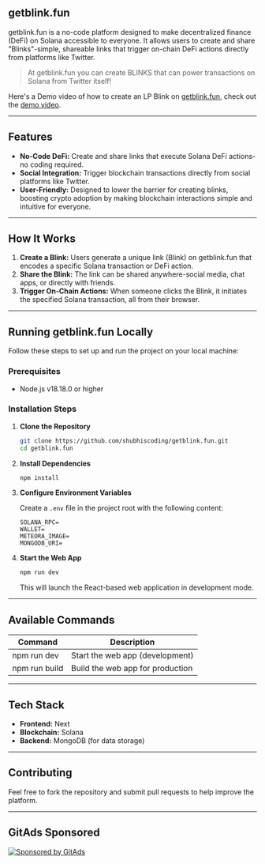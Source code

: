 ## getblink.fun

getblink.fun is a no-code platform designed to make decentralized finance (DeFi) on Solana accessible to everyone. It allows users to create and share "Blinks"-simple, shareable links that trigger on-chain DeFi actions directly from platforms like Twitter.
> At getblink.fun you can create BLINKS that can power transactions on Solana from Twitter itself!

Here's a Demo video of how to create an LP Blink on [getblink.fun](https://getblink.fun), check out the [demo video](https://app.supademo.com/demo/cmanvljkp0eyeho3rh0tv7ixw?step=1).

---

## Features

- **No-Code DeFi:** Create and share links that execute Solana DeFi actions-no coding required.
- **Social Integration:** Trigger blockchain transactions directly from social platforms like Twitter.
- **User-Friendly:** Designed to lower the barrier for creating blinks, boosting crypto adoption by making blockchain interactions simple and intuitive for everyone.

---

## How It Works

1. **Create a Blink:** Users generate a unique link (Blink) on getblink.fun that encodes a specific Solana transaction or DeFi action.
2. **Share the Blink:** The link can be shared anywhere-social media, chat apps, or directly with friends.
3. **Trigger On-Chain Actions:** When someone clicks the Blink, it initiates the specified Solana transaction, all from their browser.

---

## Running getblink.fun Locally

Follow these steps to set up and run the project on your local machine:

### **Prerequisites**

- Node.js v18.18.0 or higher

### **Installation Steps**

1. **Clone the Repository**

   ```bash
   git clone https://github.com/shubhiscoding/getblink.fun.git
   cd getblink.fun
   ```

2. **Install Dependencies**

   ```bash
   npm install
   ```

3. **Configure Environment Variables**

   Create a `.env` file in the project root with the following content:

   ```
   SOLANA_RPC=
   WALLET=
   METEORA_IMAGE=
   MONGODB_URI=
   ```

4. **Start the Web App**

   ```bash
   npm run dev
   ```

   This will launch the React-based web application in development mode.

---

## Available Commands

| Command         | Description                     |
|-----------------|---------------------------------|
| npm run dev     | Start the web app (development) |
| npm run build   | Build the web app for production|

---

## Tech Stack

- **Frontend:** Next
- **Blockchain:** Solana
- **Backend:** MongoDB (for data storage)

---

## Contributing

Feel free to fork the repository and submit pull requests to help improve the platform.

---

<!-- GitAds-Verify: YCAQEQWID1YFA1XOYQ41YMZRLSRFHMW2 -->
## GitAds Sponsored
[![Sponsored by GitAds](https://gitads.dev/v1/ad-serve?source=shubhiscoding/getblink.fun@github)](https://gitads.dev/v1/ad-track?source=shubhiscoding/getblink.fun@github)

